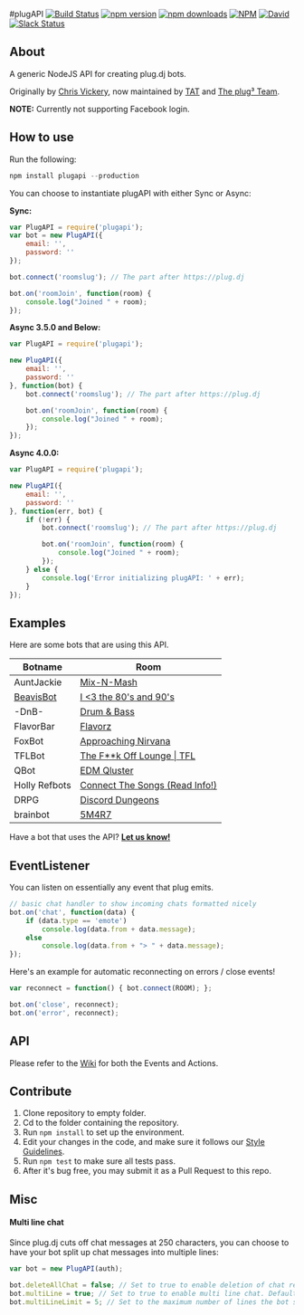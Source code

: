 #plugAPI  [![Build Status](https://img.shields.io/travis/plugCubed/plugAPI.svg)](https://travis-ci.org/plugCubed/plugAPI) [![npm version](http://img.shields.io/npm/v/plugapi.svg)](https://npmjs.org/package/plugapi) [![npm downloads](https://img.shields.io/npm/dm/plugapi.svg)](https://npmjs.org/package/plugapi) [![NPM](https://img.shields.io/npm/l/plugapi.svg)](https://github.com/plugCubed/plugAPI/blob/master/LICENSE.md) [![David](https://img.shields.io/david/plugcubed/plugapi.svg)](https://david-dm.org/plugcubed/plugapi) [![Slack Status](https://slack.plugcubed.net/badge.svg)](https://slack.plugcubed.net)


## About


A generic NodeJS API for creating plug.dj bots.

Originally by [Chris Vickery](https://github.com/chrisinajar), now maintained by [TAT](https://github.com/TATDK) and [The plug³ Team](https://github.com/plugCubed).

**NOTE:** Currently not supporting Facebook login.

## How to use
Run the following:

``` javascript
npm install plugapi --production
```

You can choose to instantiate plugAPI with either Sync or Async:

**Sync:**

```javascript
var PlugAPI = require('plugapi');
var bot = new PlugAPI({
    email: '',
    password: ''
});

bot.connect('roomslug'); // The part after https://plug.dj

bot.on('roomJoin', function(room) {
    console.log("Joined " + room);
});
```
**Async 3.5.0 and Below:**

```javascript
var PlugAPI = require('plugapi');

new PlugAPI({
    email: '',
    password: ''
}, function(bot) {
    bot.connect('roomslug'); // The part after https://plug.dj

    bot.on('roomJoin', function(room) {
        console.log("Joined " + room);
    });
});
```

**Async 4.0.0:**

```javascript
var PlugAPI = require('plugapi');

new PlugAPI({
    email: '',
    password: ''
}, function(err, bot) {
    if (!err) {
        bot.connect('roomslug'); // The part after https://plug.dj

        bot.on('roomJoin', function(room) {
            console.log("Joined " + room);
        });
    } else {
        console.log('Error initializing plugAPI: ' + err);
    }
});
```

## Examples
Here are some bots that are using this API.

| Botname                                              | Room                                                            |
| ---------------------------------------------------- | --------------------------------------------------------------- |
| AuntJackie                                           | [Mix-N-Mash](https://plug.dj/mix-n-mash-2)                      |
| [BeavisBot](https://github.com/AvatarKava/BeavisBot) | [I <3 the 80's and 90's](https://plug.dj/i-the-80-s-and-90-s-1) |
| -DnB-                                                | [Drum & Bass](https://plug.dj/drum-bass)                        |
| FlavorBar                                            | [Flavorz](https://plug.dj/flavorz)                              |
| FoxBot                                               | [Approaching Nirvana](https://plug.dj/approachingnirvana)       |
| TFLBot                                               | [The F**k Off Lounge \| TFL](https://plug.dj/thedark1337)        |
| QBot                                                 | [EDM Qluster](https://plug.dj/qluster) |
| Holly Refbots                                        | [Connect The Songs (Read Info!)](https://plug.dj/connect-the-songs-read-info/) |
| DRPG                                                 |[Discord Dungeons](https://plug.dj/discorddungeons) |
| brainbot                                             | [5M4R7](https://plug.dj/5m4r7) |

Have a bot that uses the API? [**Let us know!**](https://github.com/plugCubed/plugAPI/issues/new)

## EventListener
You can listen on essentially any event that plug emits.
```javascript
// basic chat handler to show incoming chats formatted nicely
bot.on('chat', function(data) {
    if (data.type == 'emote')
        console.log(data.from + data.message);
    else
        console.log(data.from + "> " + data.message);
});
```

Here's an example for automatic reconnecting on errors / close events!
```javascript
var reconnect = function() { bot.connect(ROOM); };

bot.on('close', reconnect);
bot.on('error', reconnect);
```

## API
Please refer to the [Wiki](https://github.com/plugcubed/plugapi/wiki) for both the Events and Actions.

## Contribute
1. Clone repository to empty folder.
2. Cd to the folder containing the repository.
3. Run `npm install` to set up the environment.
4. Edit your changes in the code, and make sure it follows our [Style Guidelines](https://github.com/plugCubed/Code-Style/blob/master/JavaScript%20Style%20Guide.md).
5. Run `npm test` to make sure all tests pass.
6. After it's bug free, you may submit it as a Pull Request to this repo.

## Misc

#### Multi line chat

Since plug.dj cuts off chat messages at 250 characters, you can choose to have your bot split up chat messages into multiple lines:

```javascript
var bot = new PlugAPI(auth);

bot.deleteAllChat = false; // Set to true to enable deletion of chat regardless of role . Default is false
bot.multiLine = true; // Set to true to enable multi line chat. Default is false
bot.multiLineLimit = 5; // Set to the maximum number of lines the bot should split messages up into. Any text beyond this number will just be omitted. Default is 5.
```
